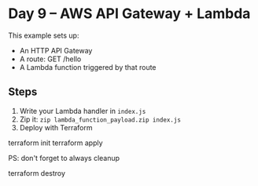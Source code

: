 # Day 9 – AWS API Gateway + Lambda

This example sets up:
- An HTTP API Gateway
- A route: GET /hello
- A Lambda function triggered by that route

## Steps

1. Write your Lambda handler in `index.js`
2. Zip it: `zip lambda_function_payload.zip index.js`
3. Deploy with Terraform


terraform init
terraform apply

PS: don't forget to always cleanup

terraform destroy